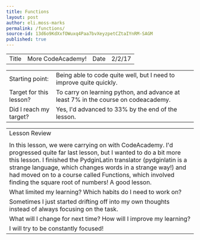 ```yaml
---
title: Functions
layout: post
author: eli.moss-marks
permalink: /functions/
source-id: 13d6o9KdXxfOWuxq4Paa7bvXeyzpetCZtaIYnRM-SAGM
published: true
---
```

<table>
  <tr>
    <td>Title</td>
    <td>More CodeAcademy!</td>
    <td>Date</td>
    <td>2/2/17</td>
  </tr>
</table>


<table>
  <tr>
    <td>Starting point:</td>
    <td>Being able to code quite well, but I need to improve quite quickly.</td>
  </tr>
  <tr>
    <td>Target for this lesson?</td>
    <td>To carry on learning python, and advance at least 7% in the course on codeacademy.</td>
  </tr>
  <tr>
    <td>Did I reach my target? </td>
    <td>Yes, I'd advanced to 33% by the end of the lesson.</td>
  </tr>
</table>


<table>
  <tr>
    <td>Lesson Review</td>
  </tr>
  <tr>
    <td></td>
  </tr>
  <tr>
    <td>In this lesson, we were carrying on with CodeAcademy. I'd progressed quite far last lesson, but I wanted to do a bit more this lesson. I finished the PydginLatin translator (pydginlatin is a strange language, which changes words in a strange way!) and had moved on to a course called Functions, which involved finding the square root of numbers! A good lesson.</td>
  </tr>
  <tr>
    <td>What limited my learning? Which habits do I need to work on? </td>
  </tr>
  <tr>
    <td>Sometimes I just started drifting off into my own thoughts instead of always focusing on the task.</td>
  </tr>
  <tr>
    <td>What will I change for next time? How will I improve my learning?</td>
  </tr>
  <tr>
    <td>I will try to be constantly focused!</td>
  </tr>
</table>


